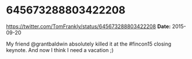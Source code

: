 # 645673288803422208
https://twitter.com/TomFrankly/status/645673288803422208
**Date:** 2015-09-20

My friend @grantbaldwin absolutely killed it at the #fincon15 closing keynote. And now I think I need a vacation ;)
